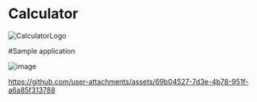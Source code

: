 # Calculator
![CalculatorLogo](https://github.com/user-attachments/assets/fa982698-19cc-48ec-9775-545e0dc173b9)

#Sample application

![image](https://github.com/user-attachments/assets/480cf2d4-ce0f-40e4-940d-d99d296a7c63)

https://github.com/user-attachments/assets/69b04527-7d3e-4b78-951f-a6a85f313788

